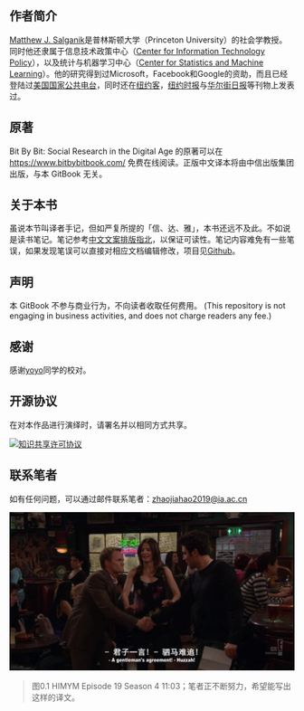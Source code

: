 ## 作者简介
[Matthew J. Salganik](http://www.princeton.edu/~mjs3/)是普林斯顿大学（Princeton University）的社会学教授。同时他还隶属于信息技术政策中心（[Center for Information Technology Policy](https://en.wikipedia.org/wiki/Center_for_Information_Technology_Policy)），以及统计与机器学习中心（[Center for Statistics and Machine Learning](https://csml.princeton.edu/)）。他的研究得到过Microsoft，Facebook和Google的资助，而且已经登陆过[美国国家公共电台](https://zh.wikipedia.org/wiki/%E5%85%A8%E5%9B%BD%E5%85%AC%E5%85%B1%E5%B9%BF%E6%92%AD%E7%94%B5%E5%8F%B0)，同时还在[纽约客](https://zh.wikipedia.org/wiki/%E7%B4%90%E7%B4%84%E5%AE%A2)，[纽约时报](https://zh.wikipedia.org/wiki/%E7%BA%BD%E7%BA%A6%E6%97%B6%E6%8A%A5)与[华尔街日报](https://zh.wikipedia.org/wiki/Wall_Street_Journal)等刊物上发表过。

## 原著
Bit By Bit: Social Research in the Digital Age 的原著可以在 https://www.bitbybitbook.com/ 免费在线阅读。正版中文译本将由中信出版集团出版，与本 GitBook 无关。

## 关于本书
虽说本节叫译者手记，但如严复所提的「信、达、雅」，本书还远不及此。不如说是读书笔记。笔记参考[中文文案排版指北](https://mazhuang.org/wiki/chinese-copywriting-guidelines/)，以保证可读性。笔记内容难免有一些笔误，如果发现笔误可以直接对相应文档编辑修改，项目见[Github](https://github.com/Opdoop/bitbybit)。

## 声明
本 GitBook 不参与商业行为，不向读者收取任何费用。
(This repository is not engaging in business activities, and does not charge readers any fee.)

## 感谢
感谢[yoyo](https://weibo.com/u/5462662970)同学的校对。

## 开源协议

在对本作品进行演绎时，请署名并以相同方式共享。

<a rel="license" href="http://creativecommons.org/licenses/by-nc-sa/4.0/"><img alt="知识共享许可协议" style="border-width:0" src="https://i.creativecommons.org/l/by-nc-sa/4.0/88x31.png" /></a>

## 联系笔者
如有任何问题，可以通过邮件联系笔者：zhaojiahao2019@ia.ac.cn


![图0.1 HIMYM](/photo/HIMYM.jpg)
>图0.1 HIMYM Episode 19 Season 4 11:03；笔者正不断努力，希望能写出这样的译文。
